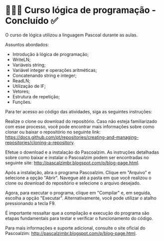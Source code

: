 # 👩🏼‍💻 Curso lógica de programação - Concluído ✅

O curso de lógica utilizou a linguagem Pascoal durante as aulas. 

Assuntos abordados: 

- Introdução à lógica de programação;
- WriteLN;
- Variáveis string;
- Variável integer e operações aritméticas;
- Concatenando string e integer;
- ReadLN;
- Utilização de IF;
- Vetores;
- Estrutura de repetição;
- Funções.

Para ter acesso ao código das atividades, siga as seguintes instruções:

Realize o clone ou download do repositório. Caso não esteja familiarizado com esse processo, você pode encontrar mais informações sobre como clonar ou baixar o repositório no seguinte link: https://docs.github.com/pt/repositories/creating-and-managing-repositories/cloning-a-repository.

Efetue o download e a instalação do Pascoalzim. As instruções detalhadas sobre como baixar e instalar o Pascoalzim podem ser encontradas no seguinte site: http://pascalzimbr.blogspot.com/p/blog-page.html.

Após a instalação, abra o programa Pascoalzim. Clique em "Arquivo" e selecione a opção "Abrir". Navegue até a pasta em que você realizou o clone ou download do repositório e selecione o arquivo desejado.

Agora, para executar o programa, clique em "Compilar" e, em seguida, escolha a opção "Executar". Alternativamente, você pode utilizar o atalho pressionando a tecla F9.

É importante ressaltar que a compilação e execução do programa são etapas fundamentais para testar e verificar o funcionamento do código.

Para mais informações e suporte adicional, consulte o site oficial do Pascoalzim: http://pascalzimbr.blogspot.com/p/blog-page.html.



